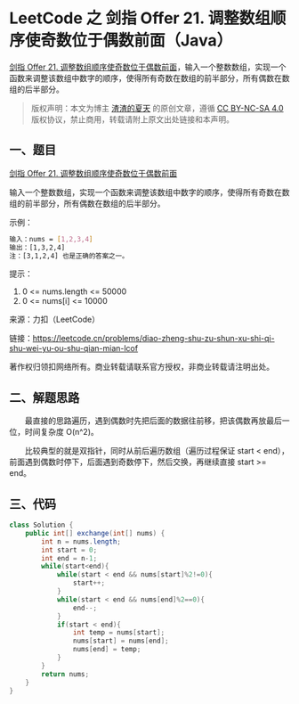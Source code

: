 # LeetCode 之 剑指 Offer 21. 调整数组顺序使奇数位于偶数前面（Java）


[剑指 Offer 21. 调整数组顺序使奇数位于偶数前面](https://leetcode.cn/problems/diao-zheng-shu-zu-shun-xu-shi-qi-shu-wei-yu-ou-shu-qian-mian-lcof/)，输入一个整数数组，实现一个函数来调整该数组中数字的顺序，使得所有奇数在数组的前半部分，所有偶数在数组的后半部分。

<!--more-->

> 版权声明：本文为博主 [渣渣的夏天](https://zz2summer.github.io/) 的原创文章，遵循 [CC BY-NC-SA 4.0](https://creativecommons.org/licenses/by-nc-sa/4.0/) 版权协议，禁止商用，转载请附上原文出处链接和本声明。

## 一、题目
[剑指 Offer 21. 调整数组顺序使奇数位于偶数前面](https://leetcode.cn/problems/diao-zheng-shu-zu-shun-xu-shi-qi-shu-wei-yu-ou-shu-qian-mian-lcof/)

输入一个整数数组，实现一个函数来调整该数组中数字的顺序，使得所有奇数在数组的前半部分，所有偶数在数组的后半部分。

示例：

```bash
输入：nums = [1,2,3,4]
输出：[1,3,2,4] 
注：[3,1,2,4] 也是正确的答案之一。
```


提示：

1. 0 <= nums.length <= 50000
2. 0 <= nums[i] <= 10000

来源：力扣（LeetCode）

链接：https://leetcode.cn/problems/diao-zheng-shu-zu-shun-xu-shi-qi-shu-wei-yu-ou-shu-qian-mian-lcof

著作权归领扣网络所有。商业转载请联系官方授权，非商业转载请注明出处。


## 二、解题思路

&emsp;&emsp;最直接的思路遍历，遇到偶数时先把后面的数据往前移，把该偶数再放最后一位，时间复杂度 O(n^2)。

&emsp;&emsp;比较典型的就是双指针，同时从前后遍历数组（遍历过程保证 start < end），前面遇到偶数时停下，后面遇到奇数停下，然后交换，再继续直接 start >= end。

## 三、代码
```java
class Solution {
    public int[] exchange(int[] nums) {
        int n = nums.length;
        int start = 0;
        int end = n-1;
        while(start<end){
            while(start < end && nums[start]%2!=0){
                start++;
            }
            while(start < end && nums[end]%2==0){
                end--;
            }
            if(start < end){
                int temp = nums[start];
                nums[start] = nums[end];
                nums[end] = temp;
            }
        }
        return nums;
    } 
}
```


